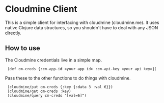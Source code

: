# Cloudmine Client

This is a simple client for interfacing with cloudmine (cloudmine.me). It uses native Clojure data structures, so you shouldn't have to deal with any JSON directly.

## How to use

The Cloudmine credentials live in a simple map.

     (def cm-creds {:cm-app-id <your app id> :cm-api-key <your api key>})

Pass these to the other functions to do things with cloudmine.

     (cloudmine/put cm-creds {:key {:data 3 :val 6}})
     (cloudmine/get cm-creds :key)
     (cloudmine/query cm-creds "[val=6]")

